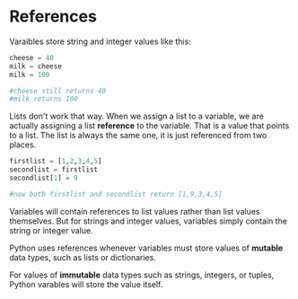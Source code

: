 # References

Varaibles store string and integer values like this:

```python
cheese = 40
milk = cheese
milk = 100

#cheese still returns 40
#milk returns 100
```

Lists don't work that way. When we assign a list to a variable, we are actually assigning a list **reference** to the variable. That is a value that points to a list. The list is always the same one, it is just referenced from two places.

```python
firstlist = [1,2,3,4,5]
secondlist = firstlist
secondlist[1] = 9

#now both firstlist and secondlist return [1,9,3,4,5]
```

Variables will contain references to list values rather than list values themselves. But for strings and integer values, variables simply contain the string or integer value. 

Python uses references whenever variables must store values of **mutable** data types, such as lists or dictionaries.

For values of **immutable** data types such as strings, integers, or tuples, Python varables will store the value itself.